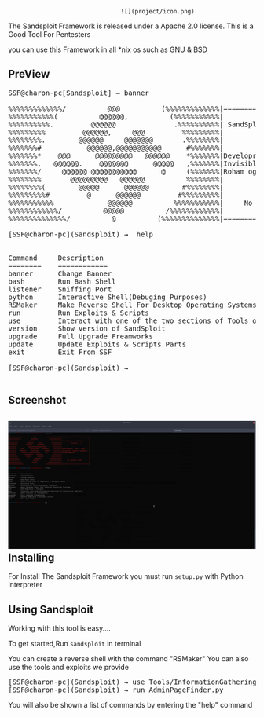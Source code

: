 
                                    ![](project/icon.png)

The Sandsploit Framework is released under a Apache 2.0 license.
This is a Good Tool For Pentesters

you can use this Framework in all *nix os such as GNU & BSD
## PreView
<pre>
SSF@charon-pc[Sandsploit] → banner
 
%%%%%%%%%%%%%/          @@@          (%%%%%%%%%%%%%|==========================|
%%%%%%%%%%%(          @@@@@@,          (%%%%%%%%%%%|                          |
%%%%%%%%%%.         @@@@@@              .%%%%%%%%%%| SandSploit Framework     |
%%%%%%%%%         @@@@@@,     @@@         %%%%%%%%%|        version 2.0       |
%%%%%%%%.        @@@@@@     @@@@@@@       .%%%%%%%%|                          |
%%%%%%%#           @@@@@@,@@@@@@@@@@@      #%%%%%%%|                          |
%%%%%%%*    @@@      @@@@@@@@@   @@@@@@    *%%%%%%%|Developres:  Aμιρ (AMJ)   |
%%%%%%%,   @@@@@@.    @@@@@@@      @@@@@   ,%%%%%%%|Invisible rabbit (mahdis) |
%%%%%%%/     @@@@@@ @@@@@@@@@@@      @     (%%%%%%%|Roham oghani              |
%%%%%%%%       @@@@@@@@@   @@@@@@          %%%%%%%%|                          |
%%%%%%%%(        @@@@@      @@@@@@        #%%%%%%%%|                          |
%%%%%%%%%#         @      @@@@@@         #%%%%%%%%%|                          |
%%%%%%%%%%%             @@@@@@          %%%%%%%%%%%|     No System Safe       |
%%%%%%%%%%%%/          @@@@@          /%%%%%%%%%%%%|                          |
%%%%%%%%%%%%%%/          @          (%%%%%%%%%%%%%%|==========================|
    
[SSF@charon-pc](Sandsploit) →  help


Command     Description
========    ============
banner      Change Banner
bash        Run Bash Shell
listener    Sniffing Port
python      Interactive Shell(Debuging Purposes)
RSMaker     Make Reverse Shell For Desktop Operating Systems
run         Run Exploits & Scripts
use         Interact with one of the two sections of Tools or Exploits
version     Show version of SandSploit
upgrade     Full Upgrade Freamworks
update      Update Exploits & Scripts Parts
exit        Exit From SSF
                
[SSF@charon-pc](Sandsploit) → 

</pre>
Screenshot
--
![](docs/screenshot.png)
Installing
--

For Install The Sandsploit Framework you must run `setup.py` with Python interpreter

Using Sandsploit
--
Working with this tool is easy....

To get started,Run `sandsploit` in terminal


You can create a reverse shell with the command "RSMaker"
You can also use the tools and exploits we provide
<pre>
[SSF@charon-pc](Sandsploit) → use Tools/InformationGathering/
[SSF@charon-pc](Sandsploit) → run AdminPageFinder.py
</pre>
You will also be shown a list of commands by entering the "help" command

